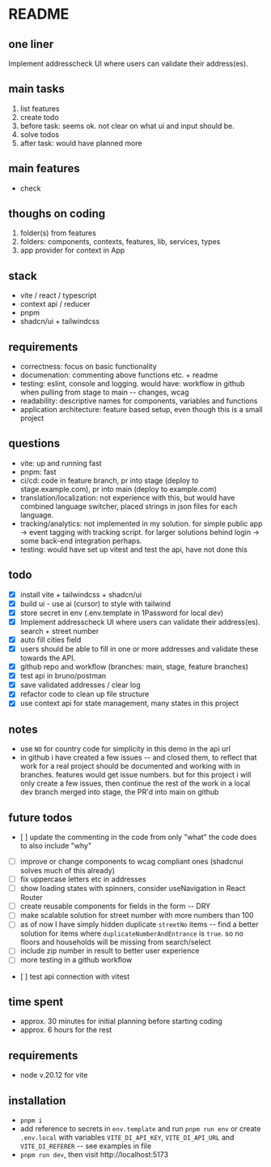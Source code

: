 # README

## one liner

Implement addresscheck UI where users can validate their address(es).

## main tasks

1. list features
2. create todo
3. before task: seems ok. not clear on what ui and input should be.
4. solve todos
5. after task: would have planned more

## main features

- check

## thoughs on coding

1. folder(s) from features
2. folders: components, contexts, features, lib, services, types
3. app provider for context in App

## stack

- vite / react / typescript
- context api / reducer
- pnpm
- shadcn/ui + tailwindcss

## requirements

- correctness: focus on basic functionality
- documenation: commenting above functions etc. + readme
- testing: eslint, console and logging. would have: workflow in github when pulling from stage to main -- changes, wcag
- readability: descriptive names for components, variables and functions
- application architecture: feature based setup, even though this is a small project

## questions

- vite: up and running fast
- pnpm: fast
- ci/cd: code in feature branch, pr into stage (deploy to stage.example.com), pr into main (deploy to example.com)
- translation/localization: not experience with this, but would have combined language switcher, placed strings in json files for each language.
- tracking/analytics: not implemented in my solution. for simple public app -> event tagging with tracking script. for larger solutions behind login -> some back-end integration perhaps.
- testing: would have set up vitest and test the api, have not done this

## todo

- [x] install vite + tailwindcss + shadcn/ui
- [x] build ui - use ai (cursor) to style with tailwind
- [x] store secret in env (.env.template in 1Password for local dev)
- [x] Implement addresscheck UI where users can validate their address(es). search + street number
- [x] auto fill cities field
- [x] users should be able to fill in one or more addresses and validate these towards the API.
- [x] github repo and workflow (branches: main, stage, feature branches)
- [x] test api in bruno/postman
- [x] save validated addresses / clear log
- [x] refactor code to clean up file structure
- [x] use context api for state management, many states in this project

## notes

- use `NO` for country code for simplicity in this demo in the api url
- in github i have created a few issues -- and closed them, to reflect that work for a real project should be documented and working with in branches. features would get issue numbers. but for this project i will only create a few issues, then continue the rest of the work in a local dev branch merged into stage, the PR'd into main on github

## future todos

- [ ] update the commenting in the code from only "what" the code does to also include "why"
- [ ] improve or change components to wcag compliant ones (shadcnui solves much of this already)
- [ ] fix uppercase letters etc in addresses
- [ ] show loading states with spinners, consider useNavigation in React Router
- [ ] create reusable components for fields in the form -- DRY
- [ ] make scalable solution for street number with more numbers than 100
- [ ] as of now I have simply hidden duplicate `streetNo` items -- find a better solution for items where `duplicateNumberAndEntrance` is `true`. so no floors and households will be missing from search/select
- [ ] include zip number in result to better user experience
- [ ] more testing in a github workflow
- [ ] test api connection with vitest

## time spent

- approx. 30 minutes for initial planning before starting coding
- approx. 6 hours for the rest

## requirements

- node v.20.12 for vite

## installation

- `pnpm i`
- add reference to secrets in `env.template` and run `pnpm run env` or create `.env.local` with variables `VITE_DI_API_KEY`, `VITE_DI_API_URL` and `VITE_DI_REFERER` -- see examples in file
- `pnpm run dev`, then visit http://localhost:5173
